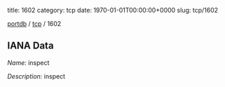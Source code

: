 title: 1602
category: tcp
date: 1970-01-01T00:00:00+0000
slug: tcp/1602

[portdb](/) / [tcp](/category/tcp.html) / 1602


## IANA Data

_Name:_ inspect

_Description:_ inspect

